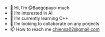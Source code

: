 - 👋 Hi, I’m @Baegopayo-much
- 👀 I’m interested in AI
- 🌱 I’m currently learning C++
- 💞️ I’m looking to collaborate on any porjects
- 📫 How to reach me chiensa02@gmail.com

<!---
Baegopayo-much/Baegopayo-much is a ✨ special ✨ repository because its `README.md` (this file) appears on your GitHub profile.
You can click the Preview link to take a look at your changes.
--->
